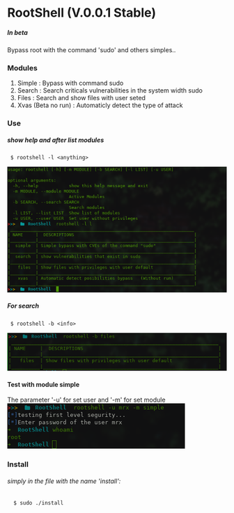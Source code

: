 # RootShell  (V.0.0.1 Stable) 
##### In beta

Bypass root with the command 'sudo' and others simples..

### Modules
1. Simple : Bypass with command sudo 
2. Search : Search criticals vulnerabilities in the system width sudo
3. Files : Search and show files with user seted 
4. Xvas (Beta no run) : Automaticly detect the type of attack

### Use
##### show help and after list modules
     $ rootshell -l <anything>
![rootshell_1](https://raw.githubusercontent.com/mrx04programmer/myimages/main/rootshell_1.png)
##### For search 
     $ rootshell -b <info> 
![rootshell_2](https://raw.githubusercontent.com/mrx04programmer/myimages/main/rootshell_2.png)
#### Test with module simple
  The parameter '-u' for set user and '-m' for set module 
![rootshell_3](https://raw.githubusercontent.com/mrx04programmer/myimages/main/rootshell_3.png)


### Install
###### simply in the file with the name 'install':
      $ sudo ./install    
